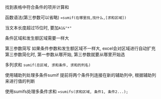 找到表格中符合条件的项并计算和

函数语法(第三参数可以省略)
`=sumif(在哪里找,找什么,[求和区域])`

当文本长度超过15位时, 要加`A1&"*"`

条件区域和发生额区域需要一样大

第三参数简写
如果条件参数和发生额区域不一样大, excel会对区域进行自动扩充
第三参数简化时, 第一参数从哪开始, 第三参数就要从哪里开始选

多列求和
`sumif(总区域, 求和条件, 求和的列名)`

使用辅助列处理多条件sumif
提前将两个条件列连接在新的辅助列中, 根据辅助列来进行值的判断

使用sumifs处理多条件求和
`=sumifs(求和区域, 条件1, 条件2...);`


